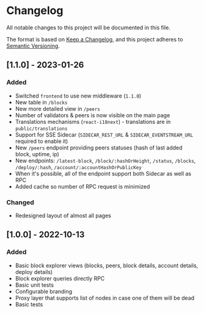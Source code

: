 # Changelog

All notable changes to this project will be documented in this file.

The format is based on [Keep a Changelog](https://keepachangelog.com/en/1.0.0/),
and this project adheres to [Semantic Versioning](https://semver.org/spec/v2.0.0.html).

## [1.1.0] - 2023-01-26

### Added

- Switched `frontend` to use new middleware (`1.1.0`)
- New table in `/blocks`
- New more detailed view in `/peers`
- Number of validators & peers is now visible on the main page
- Translations mechanisms (`react-i18next`) - translations are in `public/translations`
- Support for SSE Sidecar (`SIDECAR_REST_URL` & `SIDECAR_EVENTSTREAM_URL` required to enable it)
- New `/peers` endpoint providing peers statuses (hash of last added block, uptime, ip)
- New endpoints: `/latest-block`, `/block/:hashOrHeight`, `/status`, `/blocks`, `/deploy/:hash`, `/account/:accountHashOrPublicKey`
- When it's possible, all of the endpoint support both Sidecar as well as RPC
- Added cache so number of RPC request is minimized

### Changed

- Redesigned layout of almost all pages

## [1.0.0] - 2022-10-13

### Added

- Basic block explorer views (blocks, peers, block details, account details, deploy details)
- Block explorer queries directly RPC
- Basic unit tests 
- Configurable branding
- Proxy layer that supports list of nodes in case one of them will be dead
- Basic tests

